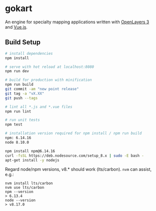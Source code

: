 # gokart

An engine for specialty mapping applications written with [OpenLayers 3](http://openlayers.org) and [Vue.js](https://vuejs.org/).

## Build Setup

``` bash
# install dependencies
npm install

# serve with hot reload at localhost:8080
npm run dev

# build for production with minification
npm run build
git commit -am "new point release"
git tag -a "vX.XX"
git push --tags

# lint all *.js and *.vue files
npm run lint

# run unit tests
npm test

# installation version required for npm install / npm run build
npm: 6.14.16
node 8.10.0

npm install npm@6.14.16
curl -fsSL https://deb.nodesource.com/setup_8.x | sudo -E bash -
apt-get install -y nodejs

```
Regard node/npm versions, v8.* should work (lts/carbon). `nvm` can assist, e.g.:

```
nvm install lts/carbon
nvm use lts/carbon
npm --version
> 6.13.4
node --version
> v8.17.0
```
